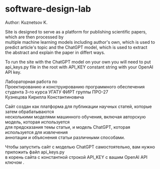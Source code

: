 # software-design-lab
Author: Kuznetsov K. </br>

Site is designed to serve as 
a platform for publishing scientific papers, which are then processed by <br>
multiple machine learning models including author's own, which is used to <br>
predict article's topic and the ChatGPT model, which is used to extract <br>
the abstract and explain the paper in differt ways. </br>

To run the site with the ChatGPT model on your own you will need to put api_keys.py
file in the root with API_KEY constant string with your OpenAI API key.

Лабораторная работа по <br>
Проектированию и конструированию программного обеспечения <br>
студента 3-го курса УГАТУ ФИРТ группы ПРО-27 <br>
Кузнецова Кирилла Константиновича

Сайт создан как платформа для публикации научных статей, которые затем обрабатываются <br>
несколькими моделями машинного обучения, включая авторскую модель, которая используется <br>
для предсказания темы статьи, и модель ChatGPT, которая используется для извлечения <br>
аннотации и объяснения статьи различными способами.

Чтобы запустить сайт с моделью ChatGPT самостоятельно, вам нужно приложить файл api_keys.py <br>
в корень сайта с константной строкой API_KEY с вашим OpenAI API  ключом .
